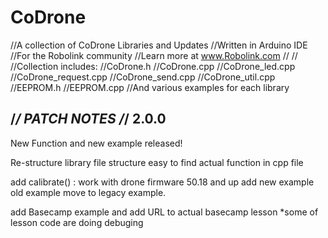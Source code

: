 # CoDrone
//A collection of CoDrone Libraries and Updates
//Written in Arduino IDE
//For the Robolink community 
//Learn more at www.Robolink.com
//
//
//Collection includes:
//CoDrone.h
//CoDrone.cpp
//CoDrone_led.cpp
//CoDrone_request.cpp
//CoDrone_send.cpp
//CoDrone_util.cpp
//EEPROM.h
//EEPROM.cpp
//And various examples for each library


/*******************************************************************/
PATCH NOTES
/*******************************************************************/
2.0.0
---------------------------------------------------------------------
New Function and new example released!

Re-structure library file structure
easy to find actual function in cpp file

add calibrate() : work with drone firmware 50.18 and up
add new example 
old example move to legacy example.

add Basecamp example and add URL to actual basecamp lesson
*some of lesson code are doing debuging